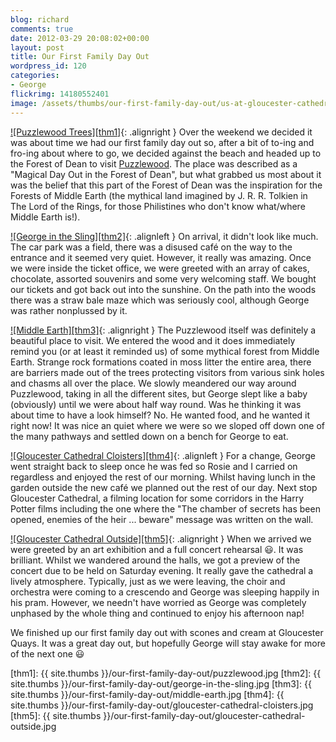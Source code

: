 ```yaml
---
blog: richard
comments: true
date: 2012-03-29 20:08:02+00:00
layout: post
title: Our First Family Day Out
wordpress_id: 120
categories:
- George
flickrimg: 14180552401
image: /assets/thumbs/our-first-family-day-out/us-at-gloucester-cathedral.jpg
---
```


[![Puzzlewood Trees][thm1]][img1]{: .alignright }
Over the weekend we decided it was about time we
had our first family day out so, after a bit of to-ing and fro-ing about where to go, we
decided against the beach and headed up to the Forest of Dean to visit [Puzzlewood]. The
place was described as a "Magical Day Out in the Forest of Dean", but what grabbed us 
most about it was the belief that this part of the Forest of Dean was the inspiration for
the Forests of Middle Earth (the mythical land imagined by J. R. R. Tolkien in The Lord
of the Rings, for those Philistines who don't know what/where Middle Earth is!).

[![George in the Sling][thm2]][img2]{: .alignleft }
On arrival, it didn't look like much. The car park was a
field, there was a disused café on the way to the entrance and it seemed very quiet.
However, it really was amazing. Once we were inside the ticket office, we were greeted
with an array of cakes, chocolate, assorted souvenirs and some very welcoming staff. We
bought our tickets and got back out into the sunshine. On the path into the woods there
was a straw bale maze which was seriously cool, although George was rather nonplussed by
it.

[![Middle Earth][thm3]][img3]{: .alignright }
The Puzzlewood itself was definitely a beautiful
place to visit. We entered the wood and it does immediately remind you (or at least it
reminded us) of some mythical forest from Middle Earth. Strange rock formations coated in
moss litter the entire area, there are barriers made out of the trees protecting visitors
from various sink holes and chasms all over the place. We slowly meandered our way around
Puzzlewood, taking in all the different sites, but George slept like a baby (obviously)
until we were about half way round. Was he thinking it was about time to have a look
himself? No. He wanted food, and he wanted it right now! It was nice an quiet where we were
so we sloped off down one of the many pathways and settled down on a bench for George to eat.

[![Gloucester Cathedral Cloisters][thm4]][img4]{: .alignleft }
For a change, George went straight back to sleep once he was
fed so Rosie and I carried on regardless and enjoyed the rest of our morning. Whilst having
lunch in the garden outside the new café we planned out the rest of our day. Next stop
Gloucester Cathedral, a filming location for some corridors in the Harry Potter films
including the one where the "The chamber of secrets has been opened, enemies of the heir
... beware" message was written on the wall.

[![Gloucester Cathedral Outside][thm5]][img5]{: .alignright }
When we arrived we were greeted by an art exhibition
and a full concert rehearsal :smiley:. It was brilliant. Whilst we wandered around the halls, we
got a preview of the concert due to be held on Saturday evening. It really gave the cathedral
a lively atmosphere. Typically, just as we were leaving, the choir and orchestra were coming
to a crescendo and George was sleeping happily in his pram. However, we needn't have worried
as George was completely unphased by the whole thing and continued to enjoy his afternoon nap!

We finished up our first family day out with scones and cream at Gloucester Quays. It was a
great day out, but hopefully George will stay awake for more of the next one :smiley:

[Puzzlewood]: http://www.puzzlewood.net/ "Puzzlewood"

[thm1]: {{ site.thumbs }}/our-first-family-day-out/puzzlewood.jpg 
[thm2]: {{ site.thumbs }}/our-first-family-day-out/george-in-the-sling.jpg
[thm3]: {{ site.thumbs }}/our-first-family-day-out/middle-earth.jpg
[thm4]: {{ site.thumbs }}/our-first-family-day-out/gloucester-cathedral-cloisters.jpg
[thm5]: {{ site.thumbs }}/our-first-family-day-out/gloucester-cathedral-outside.jpg

[img1]: https://www.flickr.com/photos/richard-perry/13997229517
[img2]: https://www.flickr.com/photos/richard-perry/13997197150
[img3]: https://www.flickr.com/photos/richard-perry/13997196810
[img4]: https://www.flickr.com/photos/richard-perry/14183828254
[img5]: https://www.flickr.com/photos/richard-perry/14183825474